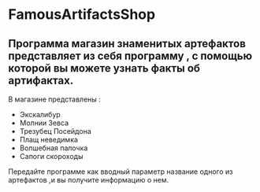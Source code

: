 # FamousArtifactsShop

## Программа магазин знаменитых артефактов представляет из себя программу , с помощью которой вы можете узнать факты об артифактах. 
 
 В магазине представлены : 
 
 - Экскалибур
 - Молнии Зевса
 - Трезубец Посейдона
 - Плащ неведимка
 - Волшебная палочка 
 - Сапоги скороходы
 
 Передайте программе как вводный параметр название одного из артефактов ,и вы получите информацию о нем.
